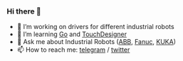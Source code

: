 ### Hi there 👋

<!--
**kirillmorozov/kirillmorozov** is a ✨ _special_ ✨ repository because its `README.md` (this file) appears on your GitHub profile.

Here are some ideas to get you started:

- 🔭 I’m currently working on ...
- 🌱 I’m currently learning ...
- 👯 I’m looking to collaborate on ...
- 🤔 I’m looking for help with ...
- 💬 Ask me about ...
- 📫 How to reach me: ...
- 😄 Pronouns: ...
- ⚡ Fun fact: ...
-->

* 🤖 I’m working on drivers for different industrial robots
* 🧠 I’m learning [Go](https://golang.org/) and [TouchDesigner](https://derivative.ca/)
* 💬 Ask me about Industrial Robots ([ABB](https://new.abb.com/products/robotics), [Fanuc](https://www.fanuc.eu/de/en/robots), [KUKA](https://www.kuka.com/))
* 📫 How to reach me: [telegram](https://t.me/UncleDaddyRam) / [twitter](https://twitter.com/koalamoondance)
